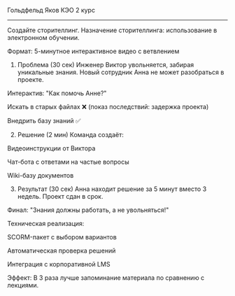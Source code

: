 Гольдфельд Яков
КЭО 2 курс
_____________________
Создайте сторителлинг. Назначение сторителлинга: использование в электронном обучении.

Формат: 5-минутное интерактивное видео с ветвлением

1. Проблема (30 сек)
Инженер Виктор увольняется, забирая уникальные знания. Новый сотрудник Анна не может разобраться в проекте.

Интерактив:
"Как помочь Анне?"

Искать в старых файлах ❌ (показ последствий: задержка проекта)

Внедрить базу знаний ✅

2. Решение (2 мин)
Команда создаёт:

Видеоинструкции от Виктора

Чат-бота с ответами на частые вопросы

Wiki-базу документов

3. Результат (30 сек)
Анна находит решение за 5 минут вместо 3 недель. Проект сдан в срок.

Финал:
"Знания должны работать, а не увольняться!"

Техническая реализация:

SCORM-пакет с выбором вариантов

Автоматическая проверка решений

Интеграция с корпоративной LMS

Эффект: В 3 раза лучше запоминание материала по сравнению с лекциями.
